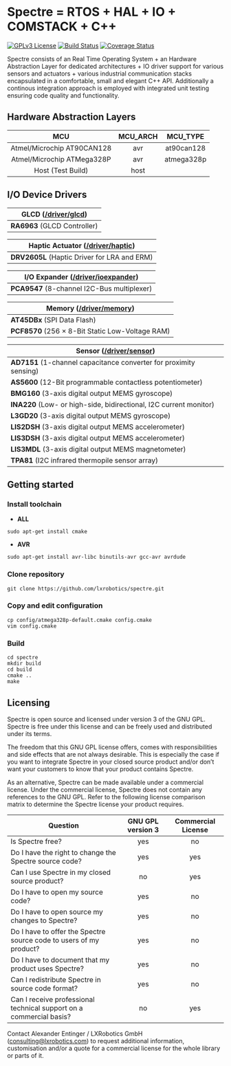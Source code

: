 Spectre = RTOS + HAL + IO + COMSTACK + C++
==========================================
[![GPLv3 License](https://img.shields.io/badge/License-GPLv3-blue.svg)](https://github.com/lxrobotics/spectre/blob/master/LICENSE)
[![Build Status](https://travis-ci.org/lxrobotics/spectre.svg?branch=master)](https://travis-ci.org/lxrobotics/spectre)
[![Coverage Status](https://coveralls.io/repos/github/lxrobotics/spectre/badge.svg?branch=master&service=github)](https://coveralls.io/github/lxrobotics/spectre?branch=master)

Spectre consists of an Real Time Operating System + an Hardware Abstraction Layer for dedicated architectures + IO driver support for various sensors and actuators + various industrial communication stacks encapsulated in a comfortable, small and elegant C++ API. Additionally a continous integration approach is employed with integrated unit testing ensuring code quality and functionality.

## Hardware Abstraction Layers
| MCU                          | MCU_ARCH              | MCU_TYPE          |
|:----------------------------:|:---------------------:|:-----------------:|
| Atmel/Microchip AT90CAN128   | avr                   | at90can128        |
| Atmel/Microchip ATMega328P   | avr                   | atmega328p        |
| Host (Test Build)            | host                  |                   |


## I/O Device Drivers
| **GLCD** ([/driver/glcd](https://github.com/lxrobotics/spectre/tree/master/include/spectre/driver/glcd)) |
| -------------------------------------------------------------------------------------------------------- |
| **RA6963** (GLCD  Controller)                                                                            |

| **Haptic Actuator** ([/driver/haptic](https://github.com/lxrobotics/spectre/tree/master/include/spectre/driver/haptic)) |
| ----------------------------------------------------------------------------------------------------------------------- |
| **DRV2605L** (Haptic Driver for LRA and ERM)                                                                            |


| **I/O Expander** ([/driver/ioexpander](https://github.com/lxrobotics/spectre/tree/master/include/spectre/driver/ioexpander)) |
| ---------------------------------------------------------------------------------------------------------------------------- |
| **PCA9547** (8-channel I2C-Bus multiplexer)                                                                                  |


| **Memory** ([/driver/memory](https://github.com/lxrobotics/spectre/tree/master/include/spectre/driver/memory)) | 
| -------------------------------------------------------------------------------------------------------------- |
| **AT45DBx** (SPI Data Flash)                                                                                   |
| **PCF8570** (256 × 8-Bit Static Low-Voltage RAM)                                                               |

| **Sensor** ([/driver/sensor](https://github.com/lxrobotics/spectre/tree/master/include/spectre/driver/sensor)) | 
| -------------------------------------------------------------------------------------------------------------- |
| **AD7151** (1-channel capacitance converter for proximity sensing)                                             |
| **AS5600** (12-Bit programmable contactless potentiometer)                                                     |
| **BMG160** (3-axis digital output MEMS gyroscope)                                                              |
| **INA220** (Low- or high-side, bidirectional, I2C current monitor)                                             |
| **L3GD20** (3-axis digital output MEMS gyroscope)                                                              |
| **LIS2DSH** (3-axis digital output MEMS accelerometer)                                                         |
| **LIS3DSH** (3-axis digital output MEMS accelerometer)                                                         |
| **LIS3MDL** (3-axis digital output MEMS magnetometer)                                                          |
| **TPA81** (I2C infrared thermopile sensor array)                                                               |

## Getting started
### Install toolchain
* **ALL**
```
sudo apt-get install cmake
```
* **AVR**
```
sudo apt-get install avr-libc binutils-avr gcc-avr avrdude
```

### Clone repository
```
git clone https://github.com/lxrobotics/spectre.git
```

### Copy and edit configuration
```
cp config/atmega328p-default.cmake config.cmake
vim config.cmake
```

### Build
```
cd spectre
mkdir build
cd build
cmake ..
make
```

## Licensing

Spectre is open source and licensed under version 3 of the GNU GPL. Spectre is free under this license and can be freely used and distributed under its terms.

The freedom that this GNU GPL license offers, comes with responsibilities and side effects that are not always desirable. This is especially the case if you want to integrate Spectre in your closed source product and/or don’t want your customers to know that your product contains Spectre.

As an alternative, Spectre can be made available under a commercial license. Under the commercial license, Spectre does not contain any references to the GNU GPL. Refer to the following license comparison matrix to determine the Spectre license your product requires.

| Question                                                            | GNU GPL version 3 | Commercial License |
| ------------------------------------------------------------------- |:-----------------:|:------------------:|
| Is Spectre free?                                                    | yes               | no                 |
| Do I have the right to change the Spectre source code?              | yes               | yes                |
| Can I use Spectre in my closed source product?                      | no                | yes                |
| Do I have to open my source code?                                   | yes               | no                 |
| Do I have to open source my changes to Spectre?                     | yes               | no                 |
| Do I have to offer the Spectre source code to users of my product?  | yes               | no                 |
| Do I have to document that my product uses Spectre?	              | yes               | no                 |
| Can I redistribute Spectre in source code format?                   | yes               | no                 |
| Can I receive professional technical support on a commercial basis? | no                | yes                |

Contact Alexander Entinger / LXRobotics GmbH ([consulting@lxrobotics.com](mailto:consulting@lxrobotics.com)) to request additional information, customisation and/or a quote for a commercial license for the whole library or parts of it.
